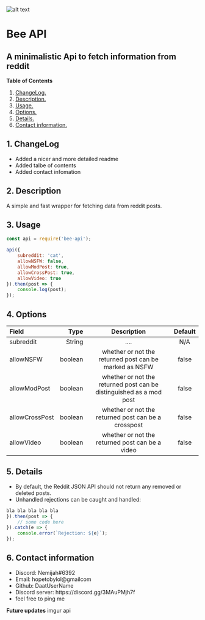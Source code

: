 ![alt text](https://i.imgur.com/Gm0ldDm.png)
# Bee API
## A minimalistic Api to fetch information from reddit



**Table of Contents**

1. [ ChangeLog. ](#ch)
2. [ Description. ](#dec)
3. [ Usage. ](#ue)
4. [ Options. ](#ops)
5. [ Details. ](#dt)
6. [ Contact information. ](#ci)



<a name="ChangeLog"></a>
## 1. ChangeLog
<ul>
<li>Added a nicer and more detailed readme</li>
<li>Added talbe of contents</li>
<li>Added contact infomation</li>
</ul>

<a name="Description"></a>
## 2. Description
A simple and fast wrapper for fetching data from reddit posts.


<a name="Usage "></a>
## 3. Usage

```javascript
const api = require('bee-api');

api({
    subreddit: 'cat',
    allowNSFW: false,
    allowModPost: true,
    allowCrossPost: true,
    allowVideo: true
}).then(post => {
    console.log(post);
});
```


<a name="Options"></a>
## 4. Options

Field | Type | Description | Default
| :--- | ---: | :---:  | :---: 
subreddit  | String  | .... | N/A
allowNSFW  | boolean | whether or not the returned post can be marked as NSFW | false
allowModPost  | boolean | whether or not the returned post can be distinguished as a mod post | false
allowCrossPost  | boolean | whether or not the returned post can be a crosspost | false
allowVideo  | boolean | whether or not the returned post can be a video | false


<a name="Details"></a>
## 5. Details
<ul>
<li>By default, the Reddit JSON API should not return any removed or deleted posts.</li>
<li>Unhandled rejections can be caught and handled:</li>
</ul>

```javascript
bla bla bla bla bla
}).then(post => {
    // some code here
}).catch(e => {
    console.error(`Rejection: ${e}`);
});
```

<a name="Contact information"></a>
## 6. Contact information

<ul>
<li>Discord: Nemijah#6392</li>
<li>Email: hopetobylol@gmailcom</li>
<li>Github: DaatUserName</li>
<li>Discord server: https://discord.gg/3MAuPMjh7f</li>
<li>feel free to ping me</li>
</ul>


**Future updates**
imgur api